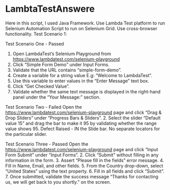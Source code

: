 # LambtaTestAnswere
Here in this script, I used Java Framework.
Use Lambda Test platform to run Selenium Automation Script to run on Selenium Grid.
Use cross-browser functionality.
Test Scenario 1:

Test Scenario One - Passed 
1. Open LambdaTest’s Selenium Playground from
https://www.lambdatest.com/selenium-playground
2. Click “Simple Form Demo” under Input Forms.
3. Validate that the URL contains “simple-form-demo”.
4. Create a variable for a string value E.g: “Welcome to LambdaTest”.
5. Use this variable to enter values in the “Enter Message” text box.
6. Click “Get Checked Value”.
7. Validate whether the same text message is displayed in the right-hand
panel under the “Your Message:” section.

Test Scenario Two  - Failed
Open the https://www.lambdatest.com/selenium-playground page and
click “Drag & Drop Sliders” under “Progress Bars & Sliders”.
2. Select the slider “Default value 15” and drag the bar to make it 95 by
validating whether the range value shows 95.
Defect Raised - IN the Slide bar. No separate locators for the particular slider.

Test Scenario Three - Passed
Open the https://www.lambdatest.com/selenium-playground page and
click “Input Form Submit” under “Input Forms”.
2. Click “Submit” without filling in any information in the form.
3. Assert “Please fill in the fields” error message.
4. Fill in Name, Email, and other fields.
5. From the Country drop-down, select “United States” using the text
property.
6. Fill in all fields and click “Submit”.
7. Once submitted, validate the success message “Thanks for contacting
us, we will get back to you shortly.” on the screen.
